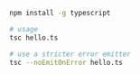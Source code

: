 

<!-- install the compiler -->
```bash
npm install -g typescript

# usage 
tsc hello.ts 

# use a stricter error emitter
tsc --noEmitOnError hello.ts
```

